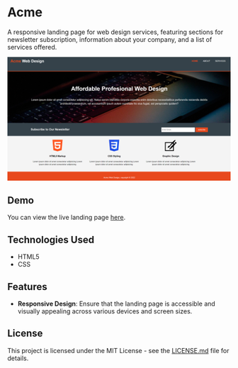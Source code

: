 # Acme

A responsive landing page for web design services, featuring sections for newsletter subscription, information about your company, and a list of services offered.

![Acme Landing Page Preview](https://github.com/somayehva/Acme/blob/main/Acme.png)

## Demo

You can view the live landing page [here](link-to-your-live-demo).

## Technologies Used

- HTML5
- CSS

## Features

- **Responsive Design**: Ensure that the landing page is accessible and visually appealing across various devices and screen sizes.

## License

This project is licensed under the MIT License - see the [LICENSE.md](LICENSE.md) file for details.
